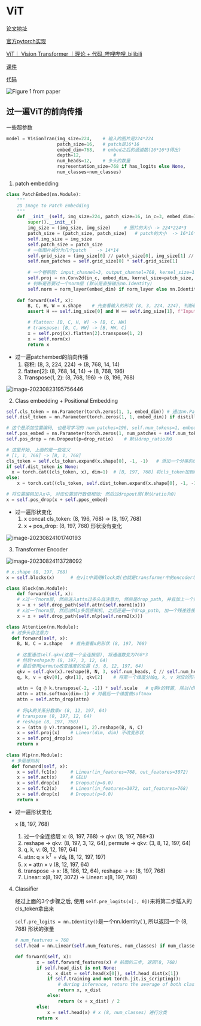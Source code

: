 # ViT

[论文地址](https://arxiv.org/abs/2010.11929)

[官方pytorch实现](https://github.com/pytorch/vision/blob/main/torchvision/models/vision_transformer.py)

[ViT｜ Vision Transformer ｜理论 + 代码_哔哩哔哩_bilibili](https://www.bilibili.com/video/BV1xm4y1b7Pw/?spm_id_from=333.788&vd_source=78a547131858b1310aa0cefdfdab4b71)

[课件](https://65d8gk.axshare.com)

[代码](https://github.com/Enzo-MiMan/cv_related_collections/tree/main/classification/vision_transformer/vit_model.py)

![Figure 1 from paper](https://github.com/lzzzzz14/paper-with-code/blob/main/ViT/images/vit_figure.png?raw=true)

## 过一遍ViT的前向传播

一些超参数

```python
model = VisionTran(img_size=224,	# 输入的图片是224*224
                   patch_size=16,	# patch是16*16
                   embed_dim=768,	# embed之后的通道数(16*16*3得出)
                   depth=12,			# 
                   num_heads=12, 	# 多头的数量
                   representation_size=768 if has_logits else None,
                   num_classes=num_classes)
```

1. patch embedding

```python
class PatchEmbed(nn.Module):
    """
    2D Image to Patch Embedding
    """
    def __init__(self, img_size=224, patch_size=16, in_c=3, embed_dim=768, norm_layer=None):
        super().__init__()
        img_size = (img_size, img_size)		# 图片的大小 -> 224*224*3
        patch_size = (patch_size, patch_size)	# patch的大小	-> 16*16*3
        self.img_size = img_size
        self.patch_size = patch_size
        # 一张图片被分为几个patch	-> 14*14
        self.grid_size = (img_size[0] // patch_size[0], img_size[1] // patch_size[1])	
        self.num_patches = self.grid_size[0] * self.grid_size[1]
        
        # 一个卷积层: input_channel=3, output_channel=768, kernel_size=16*16, stride=16
        self.proj = nn.Conv2d(in_c, embed_dim, kernel_size=patch_size, stride=patch_size)
        # 判断是否要过一个norm层 (默认是直接输出nn.Identity)
        self.norm = norm_layer(embed_dim) if norm_layer else nn.Identity()
        
	def forward(self, x):
        B, C, H, W = x.shape	# 先查看输入的形状 (8, 3, 224, 224), 判断输入的H*W是否匹配img_size[0]*img_size[1]
        assert H == self.img_size[0] and W == self.img_size[1], f"Input image size ({H}*{W}) doesn't match model ({self.img_size[0]}*{self.img_size[1]})."

        # flatten: [B, C, H, W] -> [B, C, HW]
        # transpose: [B, C, HW] -> [B, HW, C]	
        x = self.proj(x).flatten(2).transpose(1, 2)
        x = self.norm(x)
        return x
```

* 过一遍patchembed的前向传播
  1. 卷积: (8, 3, 224, 224) &rarr; (8, 768, 14, 14)						
  2. flatten[2]: (8, 768, 14, 14) &rarr; (8, 768, 196)
  3. Transpose(1, 2): (8, 768, 196) &rarr; (8, 196, 768) 

![image-20230823195756446](https://github.com/lzzzzz14/paper-with-code/blob/main/ViT/images/2.png?raw=true)

2. Class embedding + Positional Embedding

```python
self.cls_token = nn.Parameter(torch.zeros(1, 1, embed_dim))	# 通过nn.Parameter, 将clas_token作为一个可学习的参数	初始化: (1, 1, 768)
self.dist_token = nn.Parameter(torch.zeros(1, 1, embed_dim)) if distilled else None	# 这个distilled默认是None, 所以dist_token默认也是None

# 这个是添加位置编码, 也是可学习的 num_patches=196, self.num_tokens=1, embed_dim=768
self.pos_embed = nn.Parameter(torch.zeros(1, num_patches + self.num_tokens, embed_dim))
self.pos_drop = nn.Dropout(p=drop_ratio)	# 默认drop_ratio为0

# 这里开始, 上面的是一些定义
# [1, 1, 768] -> [B, 1, 768]
cls_token = self.cls_token.expand(x.shape[0], -1, -1)	# 添加一个分类的token, 后面也只输出这一个来进行分类, 通过expand将第一个维度转换为batch_size 
if self.dist_token is None:
  x = torch.cat((cls_token, x), dim=1)  # [B, 197, 768]	将cls_token加到x上, 在第二个维度, 也就是patch的数量 (cls_token排在第一个)
else:
	x = torch.cat((cls_token, self.dist_token.expand(x.shape[0], -1, -1), x), dim=1)

# 将位置编码加入x中, 对应位置进行数值相加; 然后过dropout层(默认ratio为0)  
x = self.pos_drop(x + self.ppos_embed)	
```

* 过一遍形状变化
  1. x concat cls_token: (8, 196, 768) &rarr; (8, 197, 768)
  2. x + pos_drop: (8, 197, 768) 形状没有变化

![image-20230824101740193](https://github.com/lzzzzz14/paper-with-code/blob/main/ViT/images/3.png?raw=true)

3. Transformer Encoder

![image-20230824113728092](https://github.com/lzzzzz14/paper-with-code/blob/main/ViT/images/4.png?raw=true)

```python
# x.shape (8, 197, 768)
x = self.blocks(x)		# 在vit中调用Block类(也就是transformer中的encoder块)

class Block(nn.Module):
	def forward(self, x):
    # x过一个norm层, 然后进入attn过多头自注意力, 然后是drop_path, 并且加上一个残差连接
    x = x + self.drop_path(self.attn(self.norm1(x)))
    # x过一个norm层, 然后过Mlp多层感知机, 之后还是一个drop_path, 加一个残差连接
    x = x + self.drop_path(self.mlp(self.norm2(x)))

class Attention(nn.Module):
  # 过多头自注意力
  def forward(self, x):
    B, N, C = x.shape	# 首先查看x的形状 (8, 197, 768)
    
    # 这里通过self.qkv(这是一个全连接层), 将通道数变为768*3
    # 然后reshape为 (8, 197, 3, 12, 64)
    # 最后使用permute改变维度的位置 (3, 8, 12, 197, 64)
    qkv = self.qkv(x).reshape(B, N, 3, self.num_heads, C // self.num_heads).permute(2, 0, 3, 1, 4)
    q, k, v = qkv[0], qkv[1], qkv[2]	# 将第一个维度分给q, k, v 对应的形状为 (8, 12, 197, 64)
    
    attn = (q @ k.transpose(-2, -1)) * self.scale	# q乘k的转置, 除以√dk 形状 (8, 12, 197, 197)
    attn = attn.softmax(dim=-1)	# 对最后一个维度做softmax
    attn = self.attn_drop(attn)	
    
    # 将qk的关系分数乘v (8, 12, 197, 64)
    # transpose (8, 197, 12, 64)
    # reshape (8, 197, 768)
    x = (attn @ v).transpose(1, 2).reshape(B, N, C)	
    x = self.proj(x)	# Linear(dim, dim) 不改变形状
    x = self.proj_drop(x)
    return x
  
class Mlp(nn.Module):
  # 多层感知机
  def forward(self, x):
    x = self.fc1(x)		# Linear(in_features=768, out_features=3072)
    x = self.act(x)		# GELU
    x = self.drop(x)	# Dropout(p=0.0)
    x = self.fc2(x)		# Linear(in_features=3072, out_features=768)
    x = self.drop(x)	# Dropout(p=0.0)
    return x
```

* 过一遍形状变化

  x (8, 197, 768)

  1. 过一个全连接层 x: (8, 197, 768) &rarr; qkv: (8, 197, 768*3)
  2. reshape &rarr; qkv: (8, 197, 3, 12, 64), permute &rarr; qkv: (3, 8, 12, 197, 64)
  3. q, k, v: (8, 12, 197, 64)
  4. attn: q × k<sup>T</sup> ÷ √d<sub>k</sub>  (8, 12, 197, 197)
  5. x = attn × v (8, 12, 197, 64)
  6. transpose &rarr; x: (8, 186, 12, 64), reshape &rarr; x: (8, 197, 768)
  7. Linear: x(8, 197, 3072) &rarr; Linear: x(8, 197, 768)

4. Classifier

   经过上面的3个步骤之后, 使用 `self.pre_logits(x[:, 0])`来将第二步插入的cls_token拿出来

   `self.pre_logits = nn.Identity()`是一个nn.Identity( ), 所以返回一个 (8, 768) 形状的张量

   ```python
   # num_features = 768
   self.head = nn.Linear(self.num_features, num_classes) if num_classes > 0 else nn.Identity()
   
   def forward(self, x):
           x = self.forward_features(x)	# 前面的三步, 返回(8, 768)
           if self.head_dist is not None:
               x, x_dist = self.head(x[0]), self.head_dist(x[1])
               if self.training and not torch.jit.is_scripting():
                   # during inference, return the average of both classifier predictions
                   return x, x_dist
               else:
                   return (x + x_dist) / 2
           else:
               x = self.head(x)	# x (8, num_classes) 进行分类
           return x
   ```

   





























































